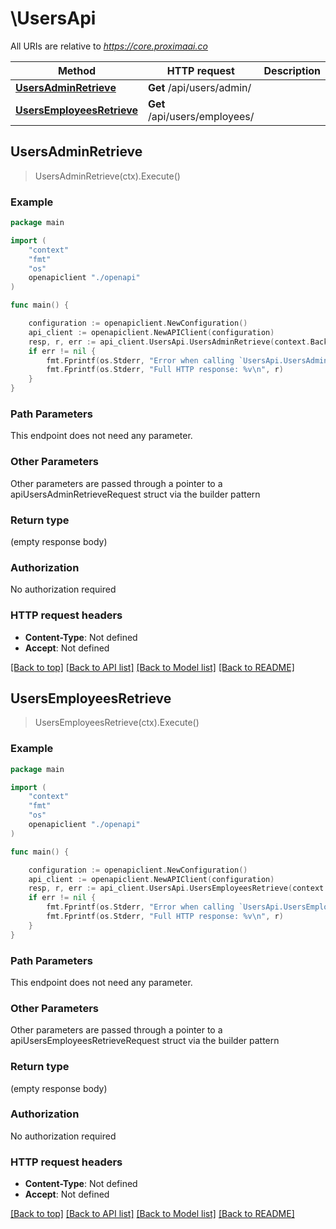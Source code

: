 # \UsersApi

All URIs are relative to *https://core.proximaai.co*

Method | HTTP request | Description
------------- | ------------- | -------------
[**UsersAdminRetrieve**](UsersApi.md#UsersAdminRetrieve) | **Get** /api/users/admin/ | 
[**UsersEmployeesRetrieve**](UsersApi.md#UsersEmployeesRetrieve) | **Get** /api/users/employees/ | 



## UsersAdminRetrieve

> UsersAdminRetrieve(ctx).Execute()





### Example

```go
package main

import (
    "context"
    "fmt"
    "os"
    openapiclient "./openapi"
)

func main() {

    configuration := openapiclient.NewConfiguration()
    api_client := openapiclient.NewAPIClient(configuration)
    resp, r, err := api_client.UsersApi.UsersAdminRetrieve(context.Background()).Execute()
    if err != nil {
        fmt.Fprintf(os.Stderr, "Error when calling `UsersApi.UsersAdminRetrieve``: %v\n", err)
        fmt.Fprintf(os.Stderr, "Full HTTP response: %v\n", r)
    }
}
```

### Path Parameters

This endpoint does not need any parameter.

### Other Parameters

Other parameters are passed through a pointer to a apiUsersAdminRetrieveRequest struct via the builder pattern


### Return type

 (empty response body)

### Authorization

No authorization required

### HTTP request headers

- **Content-Type**: Not defined
- **Accept**: Not defined

[[Back to top]](#) [[Back to API list]](../README.md#documentation-for-api-endpoints)
[[Back to Model list]](../README.md#documentation-for-models)
[[Back to README]](../README.md)


## UsersEmployeesRetrieve

> UsersEmployeesRetrieve(ctx).Execute()





### Example

```go
package main

import (
    "context"
    "fmt"
    "os"
    openapiclient "./openapi"
)

func main() {

    configuration := openapiclient.NewConfiguration()
    api_client := openapiclient.NewAPIClient(configuration)
    resp, r, err := api_client.UsersApi.UsersEmployeesRetrieve(context.Background()).Execute()
    if err != nil {
        fmt.Fprintf(os.Stderr, "Error when calling `UsersApi.UsersEmployeesRetrieve``: %v\n", err)
        fmt.Fprintf(os.Stderr, "Full HTTP response: %v\n", r)
    }
}
```

### Path Parameters

This endpoint does not need any parameter.

### Other Parameters

Other parameters are passed through a pointer to a apiUsersEmployeesRetrieveRequest struct via the builder pattern


### Return type

 (empty response body)

### Authorization

No authorization required

### HTTP request headers

- **Content-Type**: Not defined
- **Accept**: Not defined

[[Back to top]](#) [[Back to API list]](../README.md#documentation-for-api-endpoints)
[[Back to Model list]](../README.md#documentation-for-models)
[[Back to README]](../README.md)


